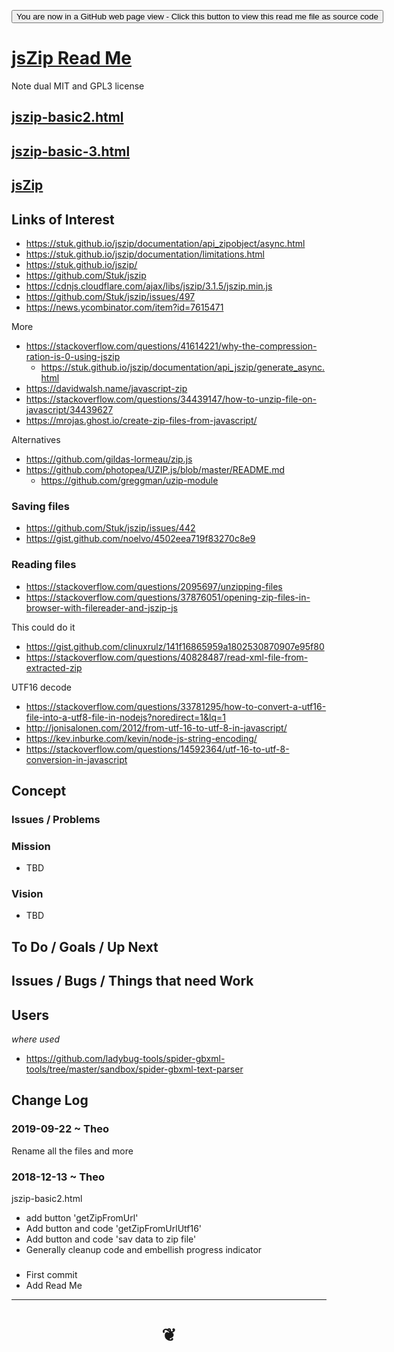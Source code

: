 <span style=display:none; >[You are now in a GitHub source code view - click this link to view Read Me file as a web page]( http://jaanga.github.io/cookbook-html/examples/libraries/jszip/#README.md "View file as a web page." ) </span>
<div><input type=button onclick=window.location.href='https://github.com/jaanga/jaanga.github.io/tree/master/cookbook-html/examples/libraries/jszip/';
value='You are now in a GitHub web page view - Click this button to view this read me file as source code' ></div>


# [jsZip Read Me]( https://jaanga.github.io/master/cookbook-html/examples/libraries/jszip/index.html#readme.md )

Note dual MIT and GPL3 license

## [jszip-basic2.html]( https://jaanga.github.io/cookbook-html/examples-html/libraries/jszip/jszip-basic2/jszip-basic2.html )

## [jszip-basic-3.html]( https://jaanga.github.io/cookbook-html/examples/libraries/jszip/jszip-basic-3.html )

## [ jsZip ]( https://jaanga.github.io/cookbook-html/examples/libraries/jszip/index.html )

## Links of Interest

* https://stuk.github.io/jszip/documentation/api_zipobject/async.html
* https://stuk.github.io/jszip/documentation/limitations.html
* <https://stuk.github.io/jszip/>
* <https://github.com/Stuk/jszip>
* <https://cdnjs.cloudflare.com/ajax/libs/jszip/3.1.5/jszip.min.js>
* <https://github.com/Stuk/jszip/issues/497>
* <https://news.ycombinator.com/item?id=7615471>

More

* https://stackoverflow.com/questions/41614221/why-the-compression-ration-is-0-using-jszip
	* https://stuk.github.io/jszip/documentation/api_jszip/generate_async.html
* https://davidwalsh.name/javascript-zip
* https://stackoverflow.com/questions/34439147/how-to-unzip-file-on-javascript/34439627
* https://mrojas.ghost.io/create-zip-files-from-javascript/

Alternatives

* https://github.com/gildas-lormeau/zip.js
* https://github.com/photopea/UZIP.js/blob/master/README.md
	* https://github.com/greggman/uzip-module


### Saving files

* https://github.com/Stuk/jszip/issues/442
* https://gist.github.com/noelvo/4502eea719f83270c8e9

### Reading files


* https://stackoverflow.com/questions/2095697/unzipping-files
* https://stackoverflow.com/questions/37876051/opening-zip-files-in-browser-with-filereader-and-jszip-js


This could do it

* https://gist.github.com/clinuxrulz/141f16865959a1802530870907e95f80
* https://stackoverflow.com/questions/40828487/read-xml-file-from-extracted-zip

UTF16 decode

* https://stackoverflow.com/questions/33781295/how-to-convert-a-utf16-file-into-a-utf8-file-in-nodejs?noredirect=1&lq=1
* http://jonisalonen.com/2012/from-utf-16-to-utf-8-in-javascript/
* https://kev.inburke.com/kevin/node-js-string-encoding/
* https://stackoverflow.com/questions/14592364/utf-16-to-utf-8-conversion-in-javascript



## Concept

### Issues / Problems


### Mission
<!-- a statement of a rationale, applicable now as well as in the future -->

* TBD

### Vision
<!--  a descriptive picture of a desired future state -->

* TBD

## To Do / Goals / Up Next



## Issues / Bugs / Things that need Work



## Users
_where used_

* https://github.com/ladybug-tools/spider-gbxml-tools/tree/master/sandbox/spider-gbxml-text-parser




## Change Log


### 2019-09-22 ~ Theo

Rename all the files and more

### 2018-12-13 ~ Theo

jszip-basic2.html
* add button 'getZipFromUrl'
* Add button and code  'getZipFromUrlUtf16'
* Add button and code 'sav data to zip file'
* Generally cleanup code and embellish progress indicator


###

* First commit
* Add Read Me


***

# <center title="hello!" ><a href=javascript:window.scrollTo(0,0); style=text-decoration:none; > ❦ </a></center>

